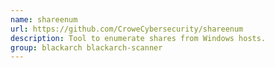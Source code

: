 ```yaml
---
name: shareenum
url: https://github.com/CroweCybersecurity/shareenum
description: Tool to enumerate shares from Windows hosts.
group: blackarch blackarch-scanner
---
```

